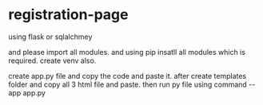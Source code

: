 # registration-page

using flask or sqlalchmey


and please import all modules.
and using pip insatll all modules which is required.
create venv also.

create app.py file and copy the code and paste it.
after create templates folder and copy all 3 html file and paste.
then run py file using command --app app.py


